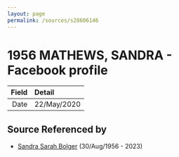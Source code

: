 ```yaml
---
layout: page
permalink: /sources/s28606146
---
```


# 1956 MATHEWS, SANDRA - Facebook profile

Field | Detail
---:|:---
Date | 22/May/2020

## Source Referenced by

* [Sandra Sarah Bolger](../people/@2758880@-sandra-sarah-bolger-b1956-8-30-d2023.md) (30/Aug/1956 - 2023)
